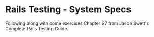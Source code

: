 # Rails Testing - System Specs

Following along with some exercises Chapter 27 from Jason Swett's Complete Rails Testing Guide.